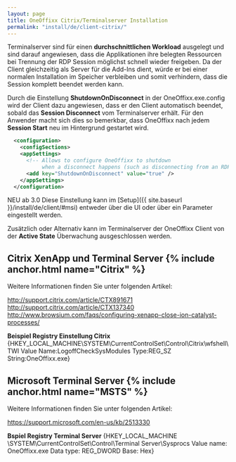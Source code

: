 ```yaml
---
layout: page
title: OneOffixx Citrix/Terminalserver Installation
permalink: "install/de/client-citrix/"
---
```


Terminalserver sind für einen __durchschnittlichen Workload__ ausgelegt und sind darauf angewiesen, dass die Applikationen ihre belegten Ressourcen bei Trennung der RDP Session möglichst schnell wieder freigeben. Da der Client gleichzeitig als Server für die Add-Ins dient, würde er bei einer normalen Installation im Speicher verbleiben und somit verhindern, dass die Session komplett beendet werden kann.


Durch die Einstellung __ShutdownOnDisconnect__ in der OneOffixx.exe.config wird der Client dazu angewiesen, dass er den Client automatisch beendet, sobald das __Session Disconnect__ vom Terminalserver erhält. Für den Anwender macht sich dies so bemerkbar, dass OneOffixx nach jedem __Session Start__ neu im Hintergrund gestartet wird.

```xml
  <configuration>
    <configSections>
    <appSettings>
      <!-- Allows to configure OneOffixx to shutdown 
           when a disconnect happens (such as disconnecting from an RDP Session) -->
      <add key="ShutdownOnDisconnect" value="true" />
    </appSettings>
  </configuration>
```

<span class="label label-info">NEU ab 3.0</span>
Diese Einstellung kann im [Setup]({{ site.baseurl }}/install/de/client/#msi) entweder über die UI oder über ein Parameter eingestellt werden.

Zusätzlich oder Alternativ kann im Terminalserver der OneOffixx Client von der __Active State__ Überwachung ausgeschlossen werden. 

## Citrix XenApp und Terminal Server {% include anchor.html name="Citrix" %}
Weitere Informationen finden Sie unter folgenden Artikel:

http://support.citrix.com/article/CTX891671 </br>
http://support.citrix.com/article/CTX137340 </br>
http://www.browsium.com/faqs/configuring-xenapp-close-ion-catalyst-processes/</br>

__Beispiel Registry Einstellung Citrix__
{HKEY_LOCAL_MACHINE\SYSTEM\CurrentControlSet\Control\Citrix\wfshell\TWI
Value Name:LogoffCheckSysModules
Type:REG_SZ
String:OneOffixx.exe}


## Microsoft Terminal Server {% include anchor.html name="MSTS" %}
Weitere Informationen finden Sie unter folgenden Artikel:

https://support.microsoft.com/en-us/kb/2513330

__Bspiel Registry Terminal Server__
{HKEY_LOCAL_MACHINE \SYSTEM\CurrentControlSet\Control\Terminal Server\Sysprocs
 Value name: OneOffixx.exe
Data type: REG_DWORD 
Base: Hex}
